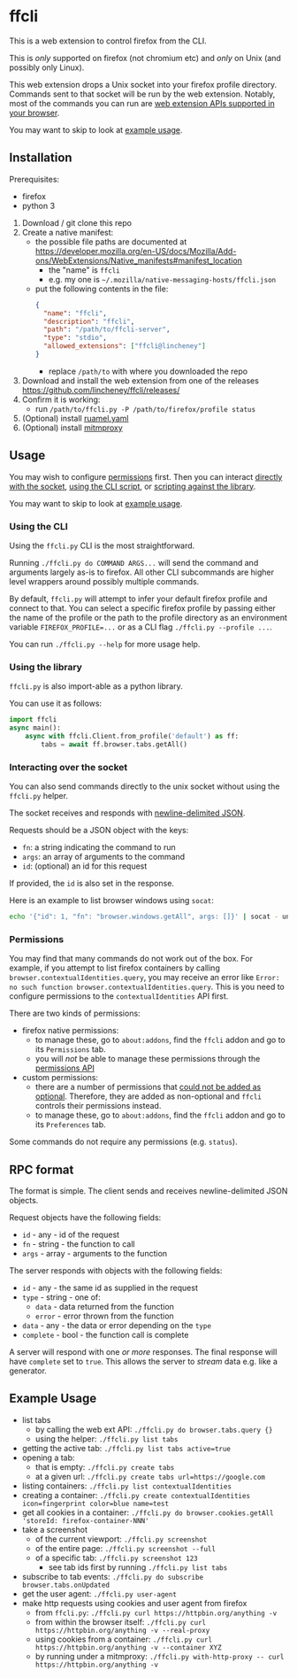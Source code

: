 # ffcli

This is a web extension to control firefox from the CLI.

This is *only* supported on firefox (not chromium etc)
and *only* on Unix (and possibly only Linux).

This web extension drops a Unix socket into your firefox profile directory.
Commands sent to that socket will be run by the web extension.
Notably, most of the commands you can run are
[web extension APIs supported in your browser](https://developer.mozilla.org/en-US/docs/Mozilla/Add-ons/WebExtensions/Browser_support_for_JavaScript_APIs).

You may want to skip to look at [example usage](#example-usage).

## Installation

Prerequisites:
* firefox
* python 3

1. Download / git clone this repo
1. Create a native manifest:
    * the possible file paths are documented at https://developer.mozilla.org/en-US/docs/Mozilla/Add-ons/WebExtensions/Native_manifests#manifest_location
        * the "name" is `ffcli`
        * e.g. my one is `~/.mozilla/native-messaging-hosts/ffcli.json`
    * put the following contents in the file:
        ```json
        {
          "name": "ffcli",
          "description": "ffcli",
          "path": "/path/to/ffcli-server",
          "type": "stdio",
          "allowed_extensions": ["ffcli@lincheney"]
        }
        ```
        * replace `/path/to` with where you downloaded the repo
1. Download and install the web extension from one of the releases https://github.com/lincheney/ffcli/releases/
1. Confirm it is working:
    * run `/path/to/ffcli.py -P /path/to/firefox/profile status`
1. (Optional) install [ruamel.yaml](https://yaml.readthedocs.io/en/latest/install/)
1. (Optional) install [mitmproxy](https://docs.mitmproxy.org/stable/overview-installation/)

## Usage

You may wish to configure [permissions](#permissions) first.
Then you can interact [directly with the socket](#interacting-over-the-socket),
[using the CLI script](#using-the-cli),
or [scripting against the library](#using-the-library).

You may want to skip to look at [example usage](#example-usage).

### Using the CLI

Using the `ffcli.py` CLI is the most straightforward.

Running `./ffcli.py do COMMAND ARGS...` will send the command and arguments largely as-is to firefox.
All other CLI subcommands are higher level wrappers around possibly multiple commands.

By default, `ffcli.py` will attempt to infer your default firefox profile and connect to that.
You can select a specific firefox profile by passing either the name of the profile
or the path to the profile directory as an environment variable `FIREFOX_PROFILE=...`
or as a CLI flag `./ffcli.py --profile ...`.

You can run `./ffcli.py --help` for more usage help.

### Using the library

`ffcli.py` is also import-able as a python library.

You can use it as follows:
```python
import ffcli
async main():
    async with ffcli.Client.from_profile('default') as ff:
        tabs = await ff.browser.tabs.getAll()
```

### Interacting over the socket

You can also send commands directly to the unix socket without using the `ffcli.py` helper.

The socket receives and responds with [newline-delimited JSON](https://ndjson.org/).

Requests should be a JSON object with the keys:
* `fn`: a string indicating the command to run
* `args`: an array of arguments to the command
* `id`: (optional) an id for this request

If provided, the `id` is also set in the response.

Here is an example to list browser windows using `socat`:
```bash
echo '{"id": 1, "fn": "browser.windows.getAll", args: []}' | socat - unix:///path/to/ffcli.sock
```

### Permissions

You may find that many commands do not work out of the box.
For example, if you attempt to list firefox containers by calling `browser.contextualIdentities.query`,
you may receive an error like `Error: no such function browser.contextualIdentities.query`.
This is you need to configure permissions to the `contextualIdentities` API first.

There are two kinds of permissions:
* firefox native permissions:
    * to manage these, go to `about:addons`, find the `ffcli` addon and go to its `Permissions` tab.
    * you will *not* be able to manage these permissions through the [permissions API](https://developer.mozilla.org/en-US/docs/Mozilla/Add-ons/WebExtensions/API/permissions)
* custom permissions:
    * there are a number of permissions that [could not be added as optional](https://extensionworkshop.com/documentation/develop/request-the-right-permissions/#request-permissions-at-runtime). Therefore, they are added as non-optional and `ffcli` controls their permissions instead.
    * to manage these, go to `about:addons`, find the `ffcli` addon and go to its `Preferences` tab.

Some commands do not require any permissions (e.g. `status`).

## RPC format

The format is simple.
The client sends and receives newline-delimited JSON objects.

Request objects have the following fields:
* `id` - any - id of the request
* `fn` - string - the function to call
* `args` - array - arguments to the function

The server responds with objects with the following fields:
* `id` - any - the same id as supplied in the request
* `type` - string - one of:
    * `data` - data returned from the function
    * `error` - error thrown from the function
* `data` - any - the data or error depending on the `type`
* `complete` - bool - the function call is complete

A server will respond with one *or more* responses.
The final response will have `complete` set to `true`.
This allows the server to *stream* data e.g. like a generator.

## Example Usage

* list tabs
    * by calling the web ext API: `./ffcli.py do browser.tabs.query {}`
    * using the helper: `./ffcli.py list tabs`
* getting the active tab: `./ffcli.py list tabs active=true`
* opening a tab:
    * that is empty: `./ffcli.py create tabs`
    * at a given url: `./ffcli.py create tabs url=https://google.com`
* listing containers: `./ffcli.py list contextualIdentities`
* creating a container: `./ffcli.py create contextualIdentities icon=fingerprint color=blue name=test`
* get all cookies in a container: `./ffcli.py do browser.cookies.getAll 'storeId: firefox-container-NNN'`
* take a screenshot
    * of the current viewport: `./ffcli.py screenshot`
    * of the entire page: `./ffcli.py screenshot --full`
    * of a specific tab: `./ffcli.py screenshot 123`
        * see tab ids first by running `./ffcli.py list tabs`
* subscribe to tab events: `./ffcli.py do subscribe browser.tabs.onUpdated`
* get the user agent: `./ffcli.py user-agent`
* make http requests using cookies and user agent from firefox
    * from `ffcli.py`: `./ffcli.py curl https://httpbin.org/anything -v`
    * from within the browser itself: `./ffcli.py curl https://httpbin.org/anything -v --real-proxy`
    * using cookies from a container: `./ffcli.py curl https://httpbin.org/anything -v --container XYZ`
    * by running under a mitmproxy: `./ffcli.py with-http-proxy -- curl https://httpbin.org/anything -v`
